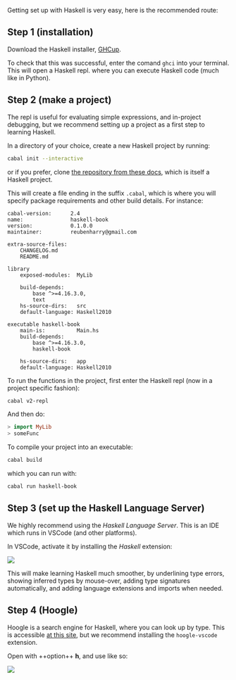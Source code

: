 Getting set up with Haskell is very easy, here is the recommended route:

## Step 1 (installation)

Download the Haskell installer, [GHCup](https://www.haskell.org/ghcup/).

To check that this was successful, enter the comand `ghci` into your terminal. This will open a Haskell repl. where you can execute Haskell code (much like in Python). 


## Step 2 (make a project)

The repl is useful for evaluating simple expressions, and in-project debugging, but we recommend setting up a project as a first step to learning Haskell.

In a directory of your choice, create a new Haskell project by running:

```bash
cabal init --interactive
```

or if you prefer, clone [the repository from these docs](todo), which is itself a Haskell project.

This will create a file ending in the suffix `.cabal`, which is where you will specify package requirements and other build details. For instance:

```cabal
cabal-version:      2.4
name:               haskell-book
version:            0.1.0.0
maintainer:         reubenharry@gmail.com

extra-source-files:
    CHANGELOG.md
    README.md

library
    exposed-modules:  MyLib

    build-depends:    
        base ^>=4.16.3.0,
        text
    hs-source-dirs:   src
    default-language: Haskell2010

executable haskell-book
    main-is:          Main.hs
    build-depends:
        base ^>=4.16.3.0,
        haskell-book

    hs-source-dirs:   app
    default-language: Haskell2010
```

To run the functions in the project, first enter the Haskell repl (now in a project specific fashion):

```bash
cabal v2-repl
```

And then do:

```haskell
> import MyLib
> someFunc
```

To compile your project into an executable:

```bash
cabal build
```

which you can run with:

```bash
cabal run haskell-book
```

## Step 3 (set up the Haskell Language Server)

We highly recommend using the *Haskell Language Server*. This is an IDE which runs in VSCode (and other platforms).

In VSCode, activate it by installing the *Haskell* extension:

![](/img/hls.png)

This will make learning Haskell much smoother, by underlining type errors, showing inferred types by mouse-over, adding type signatures automatically, and adding language extensions and imports when needed.

## Step 4 (Hoogle)

Hoogle is a search engine for Haskell, where you can look up by type. This is accessible [at this site](https://hoogle.haskell.org/), but we recommend installing the `hoogle-vscode` extension. 

Open with ++option++ **h**, and use like so:

![](/img/hoogle.png)
